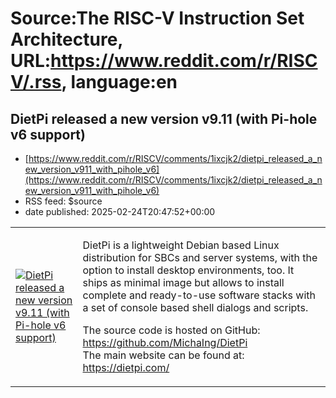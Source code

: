 # Source:The RISC-V Instruction Set Architecture, URL:https://www.reddit.com/r/RISCV/.rss, language:en

## DietPi released a new version v9.11 (with Pi-hole v6 support)
 - [https://www.reddit.com/r/RISCV/comments/1ixcjk2/dietpi_released_a_new_version_v911_with_pihole_v6](https://www.reddit.com/r/RISCV/comments/1ixcjk2/dietpi_released_a_new_version_v911_with_pihole_v6)
 - RSS feed: $source
 - date published: 2025-02-24T20:47:52+00:00

<table> <tr><td> <a href="https://www.reddit.com/r/RISCV/comments/1ixcjk2/dietpi_released_a_new_version_v911_with_pihole_v6/"> <img src="https://external-preview.redd.it/3KzluYubduubO60AeEVUkIpc6hXYJZ7BRKtpy93leQ0.jpg?width=640&amp;crop=smart&amp;auto=webp&amp;s=2541e4209158a24e22bdbf9c474e6f8299033821" alt="DietPi released a new version v9.11 (with Pi-hole v6 support)" title="DietPi released a new version v9.11 (with Pi-hole v6 support)" /> </a> </td><td> <!-- SC_OFF --><div class="md"><p>DietPi is a lightweight Debian based Linux distribution for SBCs and server systems, with the option to install desktop environments, too. It ships as minimal image but allows to install complete and ready-to-use software stacks with a set of console based shell dialogs and scripts. </p> <p>The source code is hosted on GitHub: <a href="https://github.com/MichaIng/DietPi">https://github.com/MichaIng/DietPi</a><br/> The main website can be found at: <a href="https://dietpi.com/">https://dietpi.com/</

